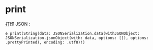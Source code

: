 #  print

打印 JSON :
```
e print(String(data: JSONSerialization.data(withJSONObject: JSONSerialization.jsonObject(with: data, options: []), options: .prettyPrinted), encoding: .utf8)!)
```

